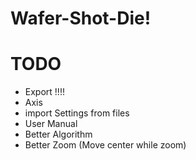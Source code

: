 # Wafer-Shot-Die!

# TODO

- Export !!!!
- Axis
- import Settings from files
- User Manual
- Better Algorithm
- Better Zoom (Move center while zoom)